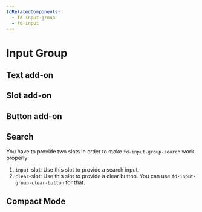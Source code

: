 ```yaml
---
fdRelatedComponents:
  - fd-input-group
  - fd-input
---
```


# Input Group

## Text add-on

<d-example name="input-group-slot-addon-text">
</d-example>

## Slot add-on

<d-example name="input-group-slot-addon-icon">
</d-example>

## Button add-on

<d-example name="input-group-slot-addon-button">
</d-example>

## Search

You have to provide two slots in order to make `fd-input-group-search` work properly:

1. `input`-slot: Use this slot to provide a search input.
2. `clear`-slot: Use this slot to provide a clear button. You can use `fd-input-group-clear-button` for that.

<d-example name="input-group-search">
</d-example>

## Compact Mode

<d-example name="input-group-compact">
</d-example>
